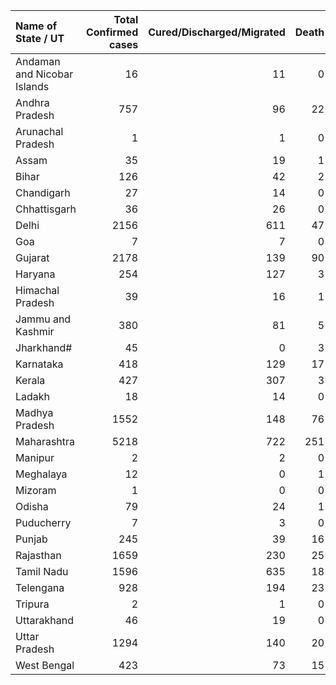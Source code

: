 | Name of State / UT          |   Total Confirmed cases |   Cured/Discharged/Migrated |   Death |
|:----------------------------|------------------------:|----------------------------:|--------:|
| Andaman and Nicobar Islands |                      16 |                          11 |       0 |
| Andhra Pradesh              |                     757 |                          96 |      22 |
| Arunachal Pradesh           |                       1 |                           1 |       0 |
| Assam                       |                      35 |                          19 |       1 |
| Bihar                       |                     126 |                          42 |       2 |
| Chandigarh                  |                      27 |                          14 |       0 |
| Chhattisgarh                |                      36 |                          26 |       0 |
| Delhi                       |                    2156 |                         611 |      47 |
| Goa                         |                       7 |                           7 |       0 |
| Gujarat                     |                    2178 |                         139 |      90 |
| Haryana                     |                     254 |                         127 |       3 |
| Himachal Pradesh            |                      39 |                          16 |       1 |
| Jammu and Kashmir           |                     380 |                          81 |       5 |
| Jharkhand#                  |                      45 |                           0 |       3 |
| Karnataka                   |                     418 |                         129 |      17 |
| Kerala                      |                     427 |                         307 |       3 |
| Ladakh                      |                      18 |                          14 |       0 |
| Madhya Pradesh              |                    1552 |                         148 |      76 |
| Maharashtra                 |                    5218 |                         722 |     251 |
| Manipur                     |                       2 |                           2 |       0 |
| Meghalaya                   |                      12 |                           0 |       1 |
| Mizoram                     |                       1 |                           0 |       0 |
| Odisha                      |                      79 |                          24 |       1 |
| Puducherry                  |                       7 |                           3 |       0 |
| Punjab                      |                     245 |                          39 |      16 |
| Rajasthan                   |                    1659 |                         230 |      25 |
| Tamil Nadu                  |                    1596 |                         635 |      18 |
| Telengana                   |                     928 |                         194 |      23 |
| Tripura                     |                       2 |                           1 |       0 |
| Uttarakhand                 |                      46 |                          19 |       0 |
| Uttar Pradesh               |                    1294 |                         140 |      20 |
| West Bengal                 |                     423 |                          73 |      15 |